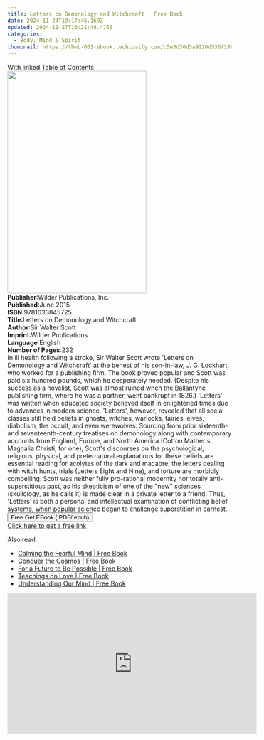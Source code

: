 ```yaml
---
title: Letters on Demonology and Witchcraft | Free Book
date: 2024-11-24T19:17:45.169Z
updated: 2024-11-27T16:21:48.476Z
categories:
  - Body, Mind & Spirit
thumbnail: https://thmb-001-ebook.techidaily.com/c5e3d30d3a9220d536f18b7a235c6a76f0014b78fcc8915b310ff989b93ab4d9.jpg
---
```

<main id="book-container">
  <div class="flex flex-col">
    <div class="book-brief flex-1 py-6 px-4 sm:p-6 md:py-10 md:px-8">
      <!-- brief-->
      <div class="book-brief-main">With linked Table of Contents</div>
    </div>
    <div
      class="book-meta-info flex-1 grid gap-4 col-start-1 col-end-3 row-start-1 sm:mb-6 sm:grid-cols-4 lg:gap-6 lg:col-start-2 lg:row-end-6 lg:row-span-6 lg:mb-0"
    >
      <div
        class="book-meta-info-left place-content-center mt-4 p-4 text-sm leading-6 col-start-2 col-span-2 dark:text-slate-400"
      >
        <img
          class="w-full h-500 object-cover rounded-lg sm:h-255 sm:col-span-2 lg:col-span-full"
          src="https://img-001-ebook.techidaily.com/503457c6cb7909a132a992529b3ec0f5e06fa5ccd14f5215f768a53e6e05f366.jpg"
          alt=""
          width="312"
          height="500"
        />
      </div>
      <div
        class="book-meta-info-right mt-2 col-start-1 row-start-2 col-span-3 self-center"
      >
        <!-- meta data  -->
        <div class="flex flex-col px-4 md:px-8">
          <div class="flex-1">
            <strong>Publisher</strong>:<span class="px-2"
              >Wilder Publications, Inc.</span
            >
          </div>
          <div class="flex-1">
            <strong>Published</strong>:<span class="px-2">June 2015</span>
          </div>
          <div class="flex-1">
            <strong>ISBN</strong>:<span class="px-2">9781633845725</span>
          </div>
          <div class="flex-1">
            <strong>Title</strong>:<span class="px-2"
              >Letters on Demonology and Witchcraft</span
            >
          </div>
          <div class="flex-1">
            <strong>Author</strong>:<span class="px-2">Sir Walter Scott</span>
          </div>
          <div class="flex-1">
            <strong>Imprint</strong>:<span class="px-2"
              >Wilder Publications</span
            >
          </div>
          <div class="flex-1">
            <strong>Language</strong>:<span class="px-2">English</span>
          </div>
          <div class="flex-1">
            <strong>Number of Pages</strong>:<span class="px-2">232</span>
          </div>
        </div>
      </div>
    </div>
    <div class="book-description flex-1 py-6 px-4 sm:p-6 md:py-10 md:px-8">
      <div class="book-description-main">
        <div accordion-content="" id="description">
          In ill health following a stroke, Sir Walter Scott wrote 'Letters on
          Demonology and Witchcraft' at the behest of his son-in-law, J. G.
          Lockhart, who worked for a publishing firm. The book proved popular
          and Scott was paid six hundred pounds, which he desperately needed.
          (Despite his success as a novelist, Scott was almost ruined when the
          Ballantyne publishing firm, where he was a partner, went bankrupt in
          1826.) 'Letters' was written when educated society believed itself in
          enlightened times due to advances in modern science. 'Letters',
          however, revealed that all social classes still held beliefs in
          ghosts, witches, warlocks, fairies, elves, diabolism, the occult, and
          even werewolves. Sourcing from prior sixteenth- and
          seventeenth-century treatises on demonology along with contemporary
          accounts from England, Europe, and North America (Cotton Mather's
          Magnalia Christi, for one), Scott's discourses on the psychological,
          religious, physical, and preternatural explanations for these beliefs
          are essential reading for acolytes of the dark and macabre; the
          letters dealing with witch hunts, trials (Letters Eight and Nine), and
          torture are morbidly compelling. Scott was neither fully pro-rational
          modernity nor totally anti-superstitious past, as his skepticism of
          one of the "new" sciences (skullology, as he calls it) is made clear
          in a private letter to a friend. Thus, 'Letters' is both a personal
          and intellectual examination of conflicting belief systems, when
          popular science began to challenge superstition in earnest.
        </div>
        <div class="accordion-fader"></div>
      </div>
    </div>
    <div class="book-excerpts flex-1 py-6 px-4 sm:p-6 md:py-10 md:px-8"></div>
    <div
      class="book-about-author flex-1 py-6 px-4 sm:p-6 md:py-10 md:px-8"
    ></div>
    <div class="book-free-get flex-1 py-6 px-4 sm:p-6 md:py-10 md:px-8">
      <button
        id="btn-free-get"
        class="bg-blue-500 hover:bg-blue-700 text-white font-bold py-2 px-4 rounded"
      >
        Free Get EBook (.PDF/.epub)
      </button>
      <div id="countdown-display" class="px-2 text-lg mt-2"></div>
      <a
        id="free-link"
        class="hidden bg-blue-500 hover:bg-blue-700 text-white font-bold py-2 px-4 rounded"
        href="https://www.ebooks.com/en-us/book/96506039/letters-on-demonology-and-witchcraft/sir-walter-scott/"
        target="_blank"
        >Click here to get a free link</a
      >
    </div>
    <script>
      let countdownTime = 0;
      let countdownInterval = null;
      document
        .getElementById('btn-free-get')
        .addEventListener('click', startCountdown);
      function startCountdown() {
        countdownTime = new Date().getTime() + 60000 * 3;
        countdownInterval = setInterval(updateCountdown, 1000);
        document.getElementById('btn-free-get').disabled = true;
        document
          .getElementById('btn-free-get')
          .classList.add('bg-gray-500', 'cursor-not-allowed');
      }
      function updateCountdown() {
        let currentTime = new Date().getTime();
        let timeLeft = countdownTime - currentTime;
        let secondsLeft = Math.floor(timeLeft / 1000);
        document.getElementById('countdown-display').innerHTML =
          `Remaining time: ${secondsLeft} seconds.`;
        if (secondsLeft <= 0) {
          clearInterval(countdownInterval);
          document.getElementById('btn-free-get').classList.add('hidden');
          document.getElementById('free-link').classList.remove('hidden');
          document.getElementById('countdown-display').innerHTML = '';
        }
      }
    </script>
  </div>
</main>

<ins class="adsbygoogle"
      style="display:block"
      data-ad-client="ca-pub-7571918770474297"
      data-ad-slot="8358498916"
      data-ad-format="auto"
      data-full-width-responsive="true"></ins>
    

<span class="atpl-alsoreadstyle">Also read:</span>
<div><ul>
<li><a href="https://novels-ebooks.techidaily.com/475342-9781458711410-calming-the-fearful-mind/"><u>Calming the Fearful Mind | Free Book</u></a></li>
<li><a href="https://novels-ebooks.techidaily.com/480049-9781101195840-conquer-the-cosmos/"><u>Conquer the Cosmos | Free Book</u></a></li>
<li><a href="https://novels-ebooks.techidaily.com/475344-9781458711250-for-a-future-to-be-possible/"><u>For a Future to Be Possible | Free Book</u></a></li>
<li><a href="https://novels-ebooks.techidaily.com/475345-9781458711281-teachings-on-love/"><u>Teachings on Love | Free Book</u></a></li>
<li><a href="https://novels-ebooks.techidaily.com/475346-9781458711359-understanding-our-mind/"><u>Understanding Our Mind | Free Book</u></a></li>
</ul></div>

<!-- affiliate ads begin -->
<iframe width="560" height="315" src="https://www.youtube.com/embed/U6lCtLUeROA?si=se6OFuis9JpcTGJf&autoplay=1" title="YouTube video player" frameborder="0" allow="accelerometer; autoplay; clipboard-write; encrypted-media; gyroscope; picture-in-picture; web-share" referrerpolicy="strict-origin-when-cross-origin" allowfullscreen></iframe>
<!-- affiliate ads end -->

